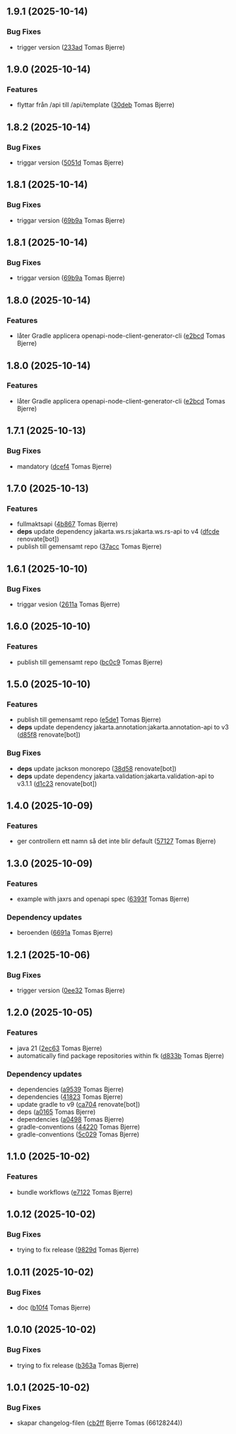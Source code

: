 ## 1.9.1 (2025-10-14)

### Bug Fixes

-  trigger version ([233ad](https://github.com/Forsakringskassan/template-api/commit/233ad56d122fe1c) Tomas Bjerre)  

## 1.9.0 (2025-10-14)

### Features

-  flyttar från /api till /api/template ([30deb](https://github.com/Forsakringskassan/template-api/commit/30deb5d55ea6e0d) Tomas Bjerre)  

## 1.8.2 (2025-10-14)

### Bug Fixes

-  triggar version ([5051d](https://github.com/Forsakringskassan/template-api/commit/5051dccfe21e995) Tomas Bjerre)  

## 1.8.1 (2025-10-14)

### Bug Fixes

-  triggar version ([69b9a](https://github.com/Forsakringskassan/template-api/commit/69b9a626e36a7bb) Tomas Bjerre)  

## 1.8.1 (2025-10-14)

### Bug Fixes

-  triggar version ([69b9a](https://github.com/Forsakringskassan/template-api/commit/69b9a626e36a7bb) Tomas Bjerre)  

## 1.8.0 (2025-10-14)

### Features

-  låter Gradle applicera openapi-node-client-generator-cli ([e2bcd](https://github.com/Forsakringskassan/template-api/commit/e2bcd702e3c9c19) Tomas Bjerre)  

## 1.8.0 (2025-10-14)

### Features

-  låter Gradle applicera openapi-node-client-generator-cli ([e2bcd](https://github.com/Forsakringskassan/template-api/commit/e2bcd702e3c9c19) Tomas Bjerre)  

## 1.7.1 (2025-10-13)

### Bug Fixes

-  mandatory ([dcef4](https://github.com/Forsakringskassan/template-api/commit/dcef44f94bb9f82) Tomas Bjerre)  

## 1.7.0 (2025-10-13)

### Features

-  fullmaktsapi ([4b867](https://github.com/Forsakringskassan/template-api/commit/4b867eec8e947a3) Tomas Bjerre)  
-  **deps**  update dependency jakarta.ws.rs:jakarta.ws.rs-api to v4 ([dfcde](https://github.com/Forsakringskassan/template-api/commit/dfcde53ef1a0a1d) renovate[bot])  
-  publish till gemensamt repo ([37acc](https://github.com/Forsakringskassan/template-api/commit/37accdd20eae729) Tomas Bjerre)  

## 1.6.1 (2025-10-10)

### Bug Fixes

-  triggar vesion ([2611a](https://github.com/Forsakringskassan/template-api/commit/2611a6dd713e59b) Tomas Bjerre)  

## 1.6.0 (2025-10-10)

### Features

-  publish till gemensamt repo ([bc0c9](https://github.com/Forsakringskassan/template-api/commit/bc0c93b09399069) Tomas Bjerre)  

## 1.5.0 (2025-10-10)

### Features

-  publish till gemensamt repo ([e5de1](https://github.com/Forsakringskassan/template-api/commit/e5de16d95ecda35) Tomas Bjerre)  
-  **deps**  update dependency jakarta.annotation:jakarta.annotation-api to v3 ([d85f8](https://github.com/Forsakringskassan/template-api/commit/d85f8ee15c1e7ef) renovate[bot])  

### Bug Fixes

-  **deps**  update jackson monorepo ([38d58](https://github.com/Forsakringskassan/template-api/commit/38d58eb73eb8476) renovate[bot])  
-  **deps**  update dependency jakarta.validation:jakarta.validation-api to v3.1.1 ([d1c23](https://github.com/Forsakringskassan/template-api/commit/d1c232fc5b01ed9) renovate[bot])  

## 1.4.0 (2025-10-09)

### Features

-  ger controllern ett namn så det inte blir default ([57127](https://github.com/Forsakringskassan/template-api/commit/57127914d2074da) Tomas Bjerre)  

## 1.3.0 (2025-10-09)

### Features

-  example with jaxrs and openapi spec ([6393f](https://github.com/Forsakringskassan/template-api/commit/6393fb126a06758) Tomas Bjerre)  

### Dependency updates

- beroenden ([6691a](https://github.com/Forsakringskassan/template-api/commit/6691a4b66b16641) Tomas Bjerre)  
## 1.2.1 (2025-10-06)

### Bug Fixes

-  trigger version ([0ee32](https://github.com/Forsakringskassan/template-api/commit/0ee3278f02de21b) Tomas Bjerre)  

## 1.2.0 (2025-10-05)

### Features

-  java 21 ([2ec63](https://github.com/Forsakringskassan/template-api/commit/2ec63d34ece6c76) Tomas Bjerre)  
-  automatically find package repositories within fk ([d833b](https://github.com/Forsakringskassan/template-api/commit/d833b0d3d028c3c) Tomas Bjerre)  

### Dependency updates

- dependencies ([a9539](https://github.com/Forsakringskassan/template-api/commit/a95399a75a76c73) Tomas Bjerre)  
- dependencies ([41823](https://github.com/Forsakringskassan/template-api/commit/41823c6a3e420f6) Tomas Bjerre)  
- update gradle to v9 ([ca704](https://github.com/Forsakringskassan/template-api/commit/ca70466b753fc13) renovate[bot])  
- deps ([a0165](https://github.com/Forsakringskassan/template-api/commit/a0165342c2be22d) Tomas Bjerre)  
- dependencies ([a0498](https://github.com/Forsakringskassan/template-api/commit/a049847450cc369) Tomas Bjerre)  
- gradle-conventions ([44220](https://github.com/Forsakringskassan/template-api/commit/442208ab9e9a51b) Tomas Bjerre)  
- gradle-conventions ([5c029](https://github.com/Forsakringskassan/template-api/commit/5c029c4a7f517f8) Tomas Bjerre)  
## 1.1.0 (2025-10-02)

### Features

-  bundle workflows ([e7122](https://github.com/Forsakringskassan/template-api/commit/e712282056204ac) Tomas Bjerre)  

## 1.0.12 (2025-10-02)

### Bug Fixes

-  trying to fix release ([9829d](https://github.com/Forsakringskassan/template-api/commit/9829d16fe740631) Tomas Bjerre)  

## 1.0.11 (2025-10-02)

### Bug Fixes

-  doc ([b10f4](https://github.com/Forsakringskassan/template-api/commit/b10f43d247b91b7) Tomas Bjerre)  

## 1.0.10 (2025-10-02)

### Bug Fixes

-  trying to fix release ([b363a](https://github.com/Forsakringskassan/template-api/commit/b363a0e1d042e90) Tomas Bjerre)  

## 1.0.1 (2025-10-02)

### Bug Fixes

-  skapar changelog-filen ([cb2ff](https://github.com/Forsakringskassan/template-api/commit/cb2ffacb9d9d696) Bjerre Tomas (66128244))  

